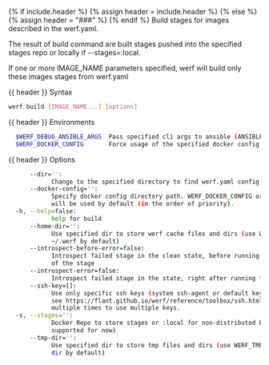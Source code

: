 {% if include.header %}
{% assign header = include.header %}
{% else %}
{% assign header = "###" %}
{% endif %}
Build stages for images described in the werf.yaml.

The result of build command are built stages pushed into the specified stages repo or locally if 
--stages=:local.

If one or more IMAGE_NAME parameters specified, werf will build only these images stages from 
werf.yaml

{{ header }} Syntax

```bash
werf build [IMAGE_NAME...] [options]
```

{{ header }} Environments

```bash
  $WERF_DEBUG_ANSIBLE_ARGS  Pass specified cli args to ansible (ANSIBLE_ARGS)
  $WERF_DOCKER_CONFIG       Force usage of the specified docker config
```

{{ header }} Options

```bash
      --dir='':
            Change to the specified directory to find werf.yaml config
      --docker-config='':
            Specify docker config directory path. WERF_DOCKER_CONFIG or DOCKER_CONFIG or ~/.docker 
            will be used by default (in the order of priority).
  -h, --help=false:
            help for build
      --home-dir='':
            Use specified dir to store werf cache files and dirs (use WERF_HOME environment or 
            ~/.werf by default)
      --introspect-before-error=false:
            Introspect failed stage in the clean state, before running all assembly instructions 
            of the stage
      --introspect-error=false:
            Introspect failed stage in the state, right after running failed assembly instruction
      --ssh-key=[]:
            Use only specific ssh keys (system ssh-agent or default keys will be used by default, 
            see https://flant.github.io/werf/reference/toolbox/ssh.html). Option can be specified 
            multiple times to use multiple keys.
  -s, --stages='':
            Docker Repo to store stages or :local for non-distributed build (only :local is 
            supported for now)
      --tmp-dir='':
            Use specified dir to store tmp files and dirs (use WERF_TMP environment or system tmp 
            dir by default)
```


